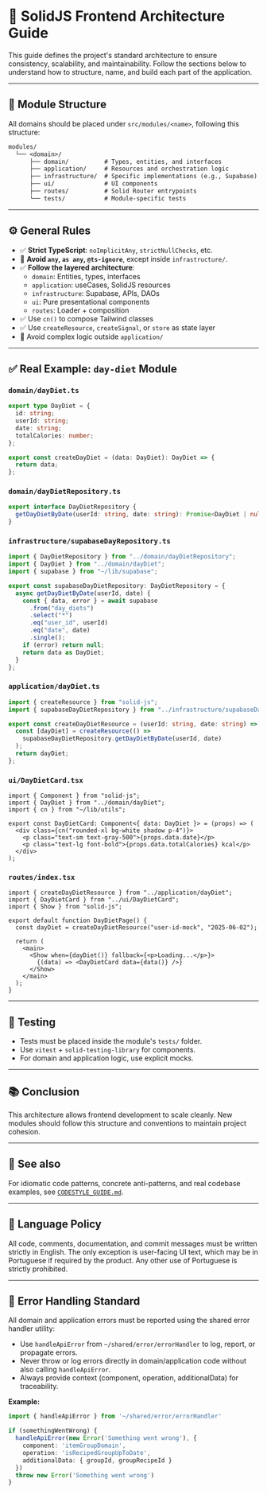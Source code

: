 # 🧭 SolidJS Frontend Architecture Guide

This guide defines the project's standard architecture to ensure consistency, scalability, and maintainability. Follow the sections below to understand how to structure, name, and build each part of the application.

---

## 📁 Module Structure

All domains should be placed under `src/modules/<name>`, following this structure:

```txt
modules/
  └── <domain>/
      ├── domain/          # Types, entities, and interfaces
      ├── application/     # Resources and orchestration logic
      ├── infrastructure/  # Specific implementations (e.g., Supabase)
      ├── ui/              # UI components
      ├── routes/          # Solid Router entrypoints
      └── tests/           # Module-specific tests
```

---

## ⚙️ General Rules

- ✅ **Strict TypeScript**: `noImplicitAny`, `strictNullChecks`, etc.
- 🚫 **Avoid `any`, `as any`, `@ts-ignore`**, except inside `infrastructure/`.
- ✅ **Follow the layered architecture**:
  - `domain`: Entities, types, interfaces
  - `application`: useCases, SolidJS resources
  - `infrastructure`: Supabase, APIs, DAOs
  - `ui`: Pure presentational components
  - `routes`: Loader + composition
- ✅ Use `cn()` to compose Tailwind classes
- ✅ Use `createResource`, `createSignal`, or `store` as state layer
- 🔁 Avoid complex logic outside `application/`

---

## ✅ Real Example: `day-diet` Module

### `domain/dayDiet.ts`

```ts
export type DayDiet = {
  id: string;
  userId: string;
  date: string;
  totalCalories: number;
};

export const createDayDiet = (data: DayDiet): DayDiet => {
  return data;
};
```

### `domain/dayDietRepository.ts`

```ts
export interface DayDietRepository {
  getDayDietByDate(userId: string, date: string): Promise<DayDiet | null>;
}
```

### `infrastructure/supabaseDayRepository.ts`

```ts
import { DayDietRepository } from "../domain/dayDietRepository";
import { DayDiet } from "../domain/dayDiet";
import { supabase } from "~/lib/supabase";

export const supabaseDayDietRepository: DayDietRepository = {
  async getDayDietByDate(userId, date) {
    const { data, error } = await supabase
      .from("day_diets")
      .select("*")
      .eq("user_id", userId)
      .eq("date", date)
      .single();
    if (error) return null;
    return data as DayDiet;
  }
};
```

### `application/dayDiet.ts`

```ts
import { createResource } from "solid-js";
import { supabaseDayDietRepository } from "../infrastructure/supabaseDayRepository";

export const createDayDietResource = (userId: string, date: string) => {
  const [dayDiet] = createResource(() =>
    supabaseDayDietRepository.getDayDietByDate(userId, date)
  );
  return dayDiet;
};
```

### `ui/DayDietCard.tsx`

```tsx
import { Component } from "solid-js";
import { DayDiet } from "../domain/dayDiet";
import { cn } from "~/lib/utils";

export const DayDietCard: Component<{ data: DayDiet }> = (props) => (
  <div class={cn("rounded-xl bg-white shadow p-4")}>
    <p class="text-sm text-gray-500">{props.data.date}</p>
    <p class="text-lg font-bold">{props.data.totalCalories} kcal</p>
  </div>
);
```

### `routes/index.tsx`

```tsx
import { createDayDietResource } from "../application/dayDiet";
import { DayDietCard } from "../ui/DayDietCard";
import { Show } from "solid-js";

export default function DayDietPage() {
  const dayDiet = createDayDietResource("user-id-mock", "2025-06-02");

  return (
    <main>
      <Show when={dayDiet()} fallback={<p>Loading...</p>}>
        {(data) => <DayDietCard data={data()} />}
      </Show>
    </main>
  );
}
```

---

## 🧪 Testing

- Tests must be placed inside the module's `tests/` folder.
- Use `vitest` + `solid-testing-library` for components.
- For domain and application logic, use explicit mocks.

---

## 📚 Conclusion

This architecture allows frontend development to scale cleanly. New modules should follow this structure and conventions to maintain project cohesion.

---

## 📖 See also

For idiomatic code patterns, concrete anti-patterns, and real codebase examples, see [`CODESTYLE_GUIDE.md`](./CODESTYLE_GUIDE.md).

---

## 🚫 Language Policy

All code, comments, documentation, and commit messages must be written strictly in English. The only exception is user-facing UI text, which may be in Portuguese if required by the product. Any other use of Portuguese is strictly prohibited.

---

## 🛑 Error Handling Standard

All domain and application errors must be reported using the shared error handler utility:

- Use `handleApiError` from `~/shared/error/errorHandler` to log, report, or propagate errors.
- Never throw or log errors directly in domain/application code without also calling `handleApiError`.
- Always provide context (component, operation, additionalData) for traceability.

**Example:**
```typescript
import { handleApiError } from '~/shared/error/errorHandler'

if (somethingWentWrong) {
  handleApiError(new Error('Something went wrong'), {
    component: 'itemGroupDomain',
    operation: 'isRecipedGroupUpToDate',
    additionalData: { groupId, groupRecipeId }
  })
  throw new Error('Something went wrong')
}
```